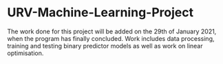# URV-Machine-Learning-Project
The work done for this project will be added on the 29th of January 2021, when the program has finally concluded. Work includes data processing, training and testing binary predictor models as well as work on linear optimisation.
